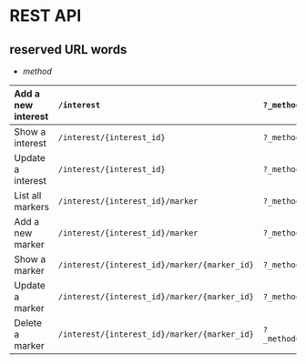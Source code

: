 # REST API #
## reserved URL words ##
  * _method_


|	Add a new interest| 	`/interest`  |`?_method=add`		|
|:------------------|:--------------|:---------------|
| 	Show a interest|	`/interest/{interest_id}` |`?_method=get`		|
|	Update a interest|	`/interest/{interest_id}` |`?_method=edit`	|
| 	List all markers|	`/interest/{interest_id}/marker` |`?_method=get`		|
|	Add a new marker|	`/interest/{interest_id}/marker` |`?_method=add`		|
| 	Show a marker|	`/interest/{interest_id}/marker/{marker_id}`|`?_method=get`		|
|	Update a marker|	`/interest/{interest_id}/marker/{marker_id}` |`?_method=edit`	|
|	Delete a marker|	`/interest/{interest_id}/marker/{marker_id}` 	|`?_method=delete`	|